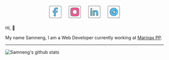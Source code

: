 <p align='center'>
<a href="https://www.facebook.com/u.samneng"><img height="50" src="https://github.com/samneng/samneng/blob/master/asset/fb.png?raw=true"></a>&nbsp;&nbsp;
<a href="https://www.instagram.com/neng_jr"><img height="50" src="https://github.com/samneng/samneng/blob/master/asset/ig.png?raw=true"></a>&nbsp;&nbsp;
<a href="https://www.linkedin.com/in/ungsamneng"><img height="50" src="https://github.com/samneng/samneng/blob/master/asset/linkin.png?raw=true"></a>&nbsp;&nbsp;
<a href="https://t.me/ungsamneng"><img height="50" src="https://github.com/samneng/samneng/blob/master/asset/telegram.png?raw=true"></a>
</p>

Hi, 👋

My name Samneng, I am a Web Developer currently working at [Marinax PP](https://cambodia.marinax.co.jp/).

 ---

![Samneng's github stats](https://github-readme-stats.vercel.app/api?username=samneng&show_icons=true&theme=vue&layout=compact)
